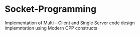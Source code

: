# Socket-Programming

Implementation of Multi - Client and Single Server code design implemntation using Modern CPP constructs